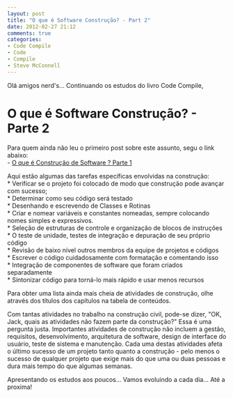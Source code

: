 ```yaml
---
layout: post
title: "O que é Software Construção? - Part 2"
date: 2012-02-27 21:12
comments: true
categories:
- Code Compile
- Code
- Compile
- Steve McConnell
---
```

<!--more-->
Olá amigos nerd's... Continuando os estudos do livro Code Compile,
<h1>
O que é Software Construção? - Parte 2
</h1>
<p>
Para quem ainda não leu o primeiro post sobre este assunto, segu o link abaixo:<br/>
- <a href="{{ root_url }}/blog/2012/02/25/what-is-software-construction/">O que é Construção de Software ? Parte 1</a>
</p>
<p>
Aqui estão algumas das tarefas específicas envolvidas na construção:<br/>
  * Verificar se o projeto foi colocado de modo que
  construção pode avançar com sucesso;<br/>
  * Determinar como seu código será testado<br/>
	* Desenhando e escrevendo de Classes e Rotinas<br/>
  * Criar e nomear variáveis e constantes nomeadas, sempre colocando nomes simples e expressivos.<br/>
  * Seleção de estruturas de controle e organização de blocos de instruções<br/>
  * O teste de unidade, testes de integração e depuração de seu próprio código<br/>
  * Revisão de baixo nível outros membros da equipe de projetos e códigos<br/>
  * Escrever o código cuidadosamente com formatação e comentando isso<br/>
  * Integração de componentes de software que foram criados separadamente<br/>
  * Sintonizar código para torná-lo mais rápido e usar menos recursos<br/>
</p>

<p>
 Para obter uma lista ainda mais cheia de atividades de construção,
  olhe através dos títulos dos capítulos na tabela de conteúdos. </p>
 <p>
  Com tantas atividades no trabalho na construção civil, pode-se dizer,
  "OK, Jack, quais as atividades não fazem parte da construção?" Essa é uma pergunta justa.
  Importantes atividades de construção não incluem a gestão,
  requisitos, desenvolvimento, arquitetura de software, design de interface do usuário,
  teste de sistema e manutenção. Cada uma destas atividades afeta o último
  sucesso de um projeto tanto quanto a construção - pelo menos o sucesso de qualquer
  projeto que exige mais do que uma ou duas pessoas e dura mais tempo do que
  algumas semanas.
</p>

Apresentando os estudos aos poucos... Vamos evoluindo a cada dia... Até a proxima!